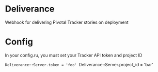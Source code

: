 # Deliverance

Webhook for delivering Pivotal Tracker stories on deployment

# Config

In your config.ru, you must set your Tracker API token and project ID

`Deliverance::Server.token = 'foo'
`Deliverance::Server.project_id = 'bar'
